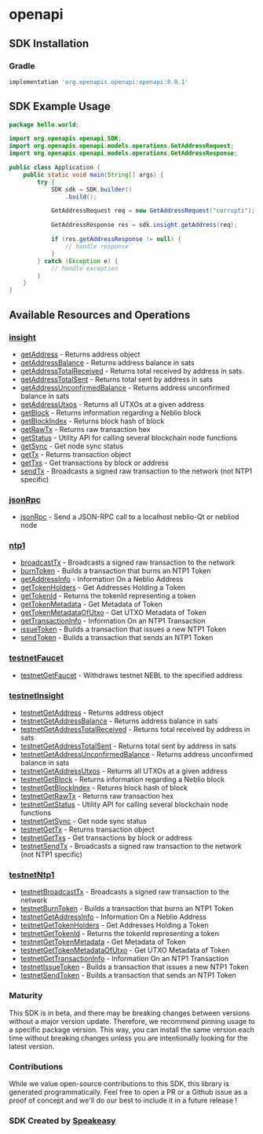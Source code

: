 # openapi

<!-- Start SDK Installation -->
## SDK Installation

### Gradle

```groovy
implementation 'org.openapis.openapi:openapi:0.0.1'
```
<!-- End SDK Installation -->

## SDK Example Usage
<!-- Start SDK Example Usage -->
```java
package hello.world;

import org.openapis.openapi.SDK;
import org.openapis.openapi.models.operations.GetAddressRequest;
import org.openapis.openapi.models.operations.GetAddressResponse;

public class Application {
    public static void main(String[] args) {
        try {
            SDK sdk = SDK.builder()
                .build();

            GetAddressRequest req = new GetAddressRequest("corrupti");            

            GetAddressResponse res = sdk.insight.getAddress(req);

            if (res.getAddressResponse != null) {
                // handle response
            }
        } catch (Exception e) {
            // handle exception
        }
    }
}
```
<!-- End SDK Example Usage -->

<!-- Start SDK Available Operations -->
## Available Resources and Operations


### [insight](docs/insight/README.md)

* [getAddress](docs/insight/README.md#getaddress) - Returns address object
* [getAddressBalance](docs/insight/README.md#getaddressbalance) - Returns address balance in sats
* [getAddressTotalReceived](docs/insight/README.md#getaddresstotalreceived) - Returns total received by address in sats
* [getAddressTotalSent](docs/insight/README.md#getaddresstotalsent) - Returns total sent by address in sats
* [getAddressUnconfirmedBalance](docs/insight/README.md#getaddressunconfirmedbalance) - Returns address unconfirmed balance in sats
* [getAddressUtxos](docs/insight/README.md#getaddressutxos) - Returns all UTXOs at a given address
* [getBlock](docs/insight/README.md#getblock) - Returns information regarding a Neblio block
* [getBlockIndex](docs/insight/README.md#getblockindex) - Returns block hash of block
* [getRawTx](docs/insight/README.md#getrawtx) - Returns raw transaction hex
* [getStatus](docs/insight/README.md#getstatus) - Utility API for calling several blockchain node functions
* [getSync](docs/insight/README.md#getsync) - Get node sync status
* [getTx](docs/insight/README.md#gettx) - Returns transaction object
* [getTxs](docs/insight/README.md#gettxs) - Get transactions by block or address
* [sendTx](docs/insight/README.md#sendtx) - Broadcasts a signed raw transaction to the network (not NTP1 specific)

### [jsonRpc](docs/jsonrpc/README.md)

* [jsonRpc](docs/jsonrpc/README.md#jsonrpc) - Send a JSON-RPC call to a localhost neblio-Qt or nebliod node

### [ntp1](docs/ntp1/README.md)

* [broadcastTx](docs/ntp1/README.md#broadcasttx) - Broadcasts a signed raw transaction to the network
* [burnToken](docs/ntp1/README.md#burntoken) - Builds a transaction that burns an NTP1 Token
* [getAddressInfo](docs/ntp1/README.md#getaddressinfo) - Information On a Neblio Address
* [getTokenHolders](docs/ntp1/README.md#gettokenholders) - Get Addresses Holding a Token
* [getTokenId](docs/ntp1/README.md#gettokenid) - Returns the tokenId representing a token
* [getTokenMetadata](docs/ntp1/README.md#gettokenmetadata) - Get Metadata of Token
* [getTokenMetadataOfUtxo](docs/ntp1/README.md#gettokenmetadataofutxo) - Get UTXO Metadata of Token
* [getTransactionInfo](docs/ntp1/README.md#gettransactioninfo) - Information On an NTP1 Transaction
* [issueToken](docs/ntp1/README.md#issuetoken) - Builds a transaction that issues a new NTP1 Token
* [sendToken](docs/ntp1/README.md#sendtoken) - Builds a transaction that sends an NTP1 Token

### [testnetFaucet](docs/testnetfaucet/README.md)

* [testnetGetFaucet](docs/testnetfaucet/README.md#testnetgetfaucet) - Withdraws testnet NEBL to the specified address

### [testnetInsight](docs/testnetinsight/README.md)

* [testnetGetAddress](docs/testnetinsight/README.md#testnetgetaddress) - Returns address object
* [testnetGetAddressBalance](docs/testnetinsight/README.md#testnetgetaddressbalance) - Returns address balance in sats
* [testnetGetAddressTotalReceived](docs/testnetinsight/README.md#testnetgetaddresstotalreceived) - Returns total received by address in sats
* [testnetGetAddressTotalSent](docs/testnetinsight/README.md#testnetgetaddresstotalsent) - Returns total sent by address in sats
* [testnetGetAddressUnconfirmedBalance](docs/testnetinsight/README.md#testnetgetaddressunconfirmedbalance) - Returns address unconfirmed balance in sats
* [testnetGetAddressUtxos](docs/testnetinsight/README.md#testnetgetaddressutxos) - Returns all UTXOs at a given address
* [testnetGetBlock](docs/testnetinsight/README.md#testnetgetblock) - Returns information regarding a Neblio block
* [testnetGetBlockIndex](docs/testnetinsight/README.md#testnetgetblockindex) - Returns block hash of block
* [testnetGetRawTx](docs/testnetinsight/README.md#testnetgetrawtx) - Returns raw transaction hex
* [testnetGetStatus](docs/testnetinsight/README.md#testnetgetstatus) - Utility API for calling several blockchain node functions
* [testnetGetSync](docs/testnetinsight/README.md#testnetgetsync) - Get node sync status
* [testnetGetTx](docs/testnetinsight/README.md#testnetgettx) - Returns transaction object
* [testnetGetTxs](docs/testnetinsight/README.md#testnetgettxs) - Get transactions by block or address
* [testnetSendTx](docs/testnetinsight/README.md#testnetsendtx) - Broadcasts a signed raw transaction to the network (not NTP1 specific)

### [testnetNtp1](docs/testnetntp1/README.md)

* [testnetBroadcastTx](docs/testnetntp1/README.md#testnetbroadcasttx) - Broadcasts a signed raw transaction to the network
* [testnetBurnToken](docs/testnetntp1/README.md#testnetburntoken) - Builds a transaction that burns an NTP1 Token
* [testnetGetAddressInfo](docs/testnetntp1/README.md#testnetgetaddressinfo) - Information On a Neblio Address
* [testnetGetTokenHolders](docs/testnetntp1/README.md#testnetgettokenholders) - Get Addresses Holding a Token
* [testnetGetTokenId](docs/testnetntp1/README.md#testnetgettokenid) - Returns the tokenId representing a token
* [testnetGetTokenMetadata](docs/testnetntp1/README.md#testnetgettokenmetadata) - Get Metadata of Token
* [testnetGetTokenMetadataOfUtxo](docs/testnetntp1/README.md#testnetgettokenmetadataofutxo) - Get UTXO Metadata of Token
* [testnetGetTransactionInfo](docs/testnetntp1/README.md#testnetgettransactioninfo) - Information On an NTP1 Transaction
* [testnetIssueToken](docs/testnetntp1/README.md#testnetissuetoken) - Builds a transaction that issues a new NTP1 Token
* [testnetSendToken](docs/testnetntp1/README.md#testnetsendtoken) - Builds a transaction that sends an NTP1 Token
<!-- End SDK Available Operations -->

### Maturity

This SDK is in beta, and there may be breaking changes between versions without a major version update. Therefore, we recommend pinning usage 
to a specific package version. This way, you can install the same version each time without breaking changes unless you are intentionally 
looking for the latest version.

### Contributions

While we value open-source contributions to this SDK, this library is generated programmatically. 
Feel free to open a PR or a Github issue as a proof of concept and we'll do our best to include it in a future release !

### SDK Created by [Speakeasy](https://docs.speakeasyapi.dev/docs/using-speakeasy/client-sdks)
